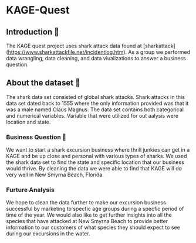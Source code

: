 # KAGE-Quest  	

## Introduction :ocean:
The KAGE quest project uses shark attack data found at [sharkattack] (https://www.sharkattackfile.net/incidentlog.htm).
As a group we performed data wrangling, data cleaning, and data viualizations to answer a business question. 

## About the dataset  	:shell:
The shark data set consisted of global shark attacks. Shark attacks in this data set dated back to 1555 where the only information provided was that it was a male named Olaus Magnus. The data set contains both categorical and numerical variables. Variable that were utilized for out aalysis were location and state.

### Business Question :shark:
We want to start a shark excursion business where thrill junkies can get in a KAGE and be up close and personal with various types of sharks. We used the shark data set to find the state and specific location that our business would thrive. By cleaning the data we were able to find that KAGE will do very well in New Smyrna Beach, Florida. 

### Furture Analysis
We hope to clean the data further to make our excursion business successful by marketing to specfic age groups during a specfic period of time of the year. We would also like to get further insights into all the species that have attacked at New Smyrna Beach to provide better information to our customers of what species they should expect to see during our excursions in the water. 


